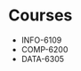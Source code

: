 # Courses
- INFO-6109
- COMP-6200
- DATA-6305




<!-- git commit -m "Added course codes to README.md" -->
